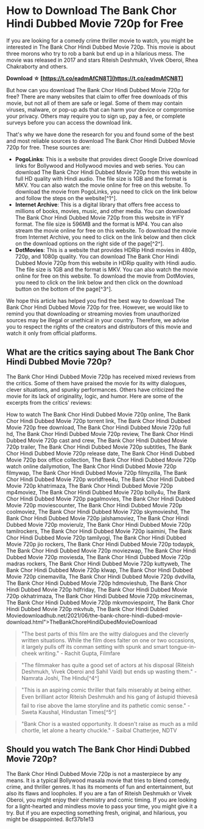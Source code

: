 
 
# How to Download The Bank Chor Hindi Dubbed Movie 720p for Free
 
If you are looking for a comedy crime thriller movie to watch, you might be interested in The Bank Chor Hindi Dubbed Movie 720p. This movie is about three morons who try to rob a bank but end up in a hilarious mess. The movie was released in 2017 and stars Riteish Deshmukh, Vivek Oberoi, Rhea Chakraborty and others.
 
**Download ☆ [https://t.co/eadmAfCN8T](https://t.co/eadmAfCN8T)**


 
But how can you download The Bank Chor Hindi Dubbed Movie 720p for free? There are many websites that claim to offer free downloads of this movie, but not all of them are safe or legal. Some of them may contain viruses, malware, or pop-up ads that can harm your device or compromise your privacy. Others may require you to sign up, pay a fee, or complete surveys before you can access the download link.
 
That's why we have done the research for you and found some of the best and most reliable sources to download The Bank Chor Hindi Dubbed Movie 720p for free. These sources are:
 
- **PogoLinks**: This is a website that provides direct Google Drive download links for Bollywood and Hollywood movies and web series. You can download The Bank Chor Hindi Dubbed Movie 720p from this website in full HD quality with Hindi audio. The file size is 1GB and the format is MKV. You can also watch the movie online for free on this website. To download the movie from PogoLinks, you need to click on the link below and follow the steps on the website[^1^].
- **Internet Archive**: This is a digital library that offers free access to millions of books, movies, music, and other media. You can download The Bank Chor Hindi Dubbed Movie 720p from this website in YIFY format. The file size is 596MB and the format is MP4. You can also stream the movie online for free on this website. To download the movie from Internet Archive, you need to click on the link below and then click on the download options on the right side of the page[^2^].
- **DotMovies**: This is a website that provides HDRip Hindi movies in 480p, 720p, and 1080p quality. You can download The Bank Chor Hindi Dubbed Movie 720p from this website in HDRip quality with Hindi audio. The file size is 1GB and the format is MKV. You can also watch the movie online for free on this website. To download the movie from DotMovies, you need to click on the link below and then click on the download button on the bottom of the page[^3^].

We hope this article has helped you find the best way to download The Bank Chor Hindi Dubbed Movie 720p for free. However, we would like to remind you that downloading or streaming movies from unauthorized sources may be illegal or unethical in your country. Therefore, we advise you to respect the rights of the creators and distributors of this movie and watch it only from official platforms.
  
## What are the critics saying about The Bank Chor Hindi Dubbed Movie 720p?
 
The Bank Chor Hindi Dubbed Movie 720p has received mixed reviews from the critics. Some of them have praised the movie for its witty dialogues, clever situations, and spunky performances. Others have criticized the movie for its lack of originality, logic, and humor. Here are some of the excerpts from the critics' reviews:
 
How to watch The Bank Chor Hindi Dubbed Movie 720p online,  The Bank Chor Hindi Dubbed Movie 720p torrent link,  The Bank Chor Hindi Dubbed Movie 720p free download,  The Bank Chor Hindi Dubbed Movie 720p full hd,  The Bank Chor Hindi Dubbed Movie 720p review,  The Bank Chor Hindi Dubbed Movie 720p cast and crew,  The Bank Chor Hindi Dubbed Movie 720p trailer,  The Bank Chor Hindi Dubbed Movie 720p subtitles,  The Bank Chor Hindi Dubbed Movie 720p release date,  The Bank Chor Hindi Dubbed Movie 720p box office collection,  The Bank Chor Hindi Dubbed Movie 720p watch online dailymotion,  The Bank Chor Hindi Dubbed Movie 720p filmywap,  The Bank Chor Hindi Dubbed Movie 720p filmyzilla,  The Bank Chor Hindi Dubbed Movie 720p worldfree4u,  The Bank Chor Hindi Dubbed Movie 720p khatrimaza,  The Bank Chor Hindi Dubbed Movie 720p mp4moviez,  The Bank Chor Hindi Dubbed Movie 720p bolly4u,  The Bank Chor Hindi Dubbed Movie 720p pagalmovies,  The Bank Chor Hindi Dubbed Movie 720p moviescounter,  The Bank Chor Hindi Dubbed Movie 720p coolmoviez,  The Bank Chor Hindi Dubbed Movie 720p skymovieshd,  The Bank Chor Hindi Dubbed Movie 720p jalshamoviez,  The Bank Chor Hindi Dubbed Movie 720p movierulz,  The Bank Chor Hindi Dubbed Movie 720p tamilrockers,  The Bank Chor Hindi Dubbed Movie 720p isaimini,  The Bank Chor Hindi Dubbed Movie 720p tamilyogi,  The Bank Chor Hindi Dubbed Movie 720p jio rockers,  The Bank Chor Hindi Dubbed Movie 720p todaypk,  The Bank Chor Hindi Dubbed Movie 720p moviezwap,  The Bank Chor Hindi Dubbed Movie 720p moviesda,  The Bank Chor Hindi Dubbed Movie 720p madras rockers,  The Bank Chor Hindi Dubbed Movie 720p kuttyweb,  The Bank Chor Hindi Dubbed Movie 720p klwap,  The Bank Chor Hindi Dubbed Movie 720p cinemavilla,  The Bank Chor Hindi Dubbed Movie 720p dvdvilla,  The Bank Chor Hindi Dubbed Movie 720p hdmovieshub,  The Bank Chor Hindi Dubbed Movie 720p hdfriday,  The Bank Chor Hindi Dubbed Movie 720p okhatrimaza,  The Bank Chor Hindi Dubbed Movie 720p mkvcinemas,  The Bank Chor Hindi Dubbed Movie 720p mkvmoviespoint,  The Bank Chor Hindi Dubbed Movie 720p mkvhub,  The Bank Chor Hindi Dubled Moviedownloadhub.net/2021/06/the-bank-chore-hindi-dubed-movie-download.html">TheBankChoreHindiDubedMovieDownload

> "The best parts of this film are the witty dialogues and the cleverly written situations. While the film does falter on one or two occasions, it largely pulls off its conman setting with spunk and smart tongue-in-cheek writing." - Rachit Gupta, Filmfare

> "The filmmaker has quite a good set of actors at his disposal (Riteish Deshmukh, Vivek Oberoi and Sahil Vaid) but ends up wasting them." - Namrata Joshi, The Hindu[^4^]

> "This is an aspiring comic thriller that fails miserably at being either. Even brilliant actor Riteish Deshmukh and his gang of âstupid thievesâ fail to rise above the lame storyline and its pathetic comic sense." - Sweta Kaushal, Hindustan Times[^5^]

> "Bank Chor is a wasted opportunity. It doesn't raise as much as a mild chortle, let alone a hearty chuckle." - Saibal Chatterjee, NDTV

## Should you watch The Bank Chor Hindi Dubbed Movie 720p?
 
The Bank Chor Hindi Dubbed Movie 720p is not a masterpiece by any means. It is a typical Bollywood masala movie that tries to blend comedy, crime, and thriller genres. It has its moments of fun and entertainment, but also its flaws and loopholes. If you are a fan of Riteish Deshmukh or Vivek Oberoi, you might enjoy their chemistry and comic timing. If you are looking for a light-hearted and mindless movie to pass your time, you might give it a try. But if you are expecting something fresh, original, and hilarious, you might be disappointed.
 8cf37b1e13
 
